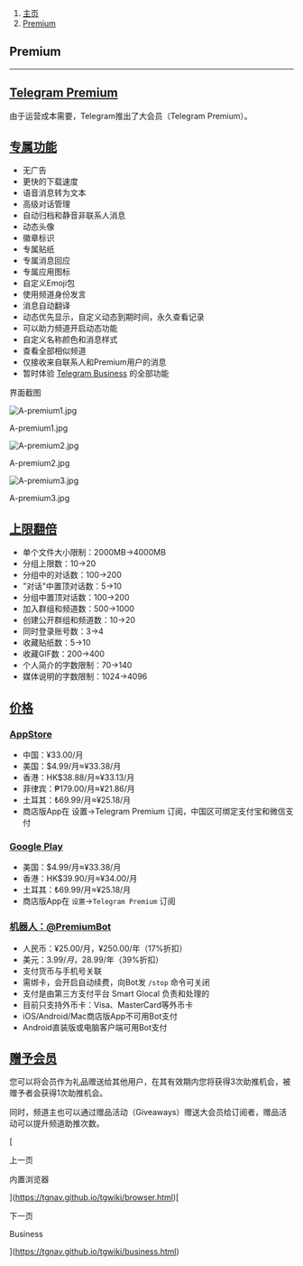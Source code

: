 1.  [主页](https://tgnav.github.io/tgwiki/)
2.  [Premium](https://tgnav.github.io/tgwiki/premium.html)

## Premium

* * *

## [Telegram Premium](#telegram-premium)

由于运营成本需要，Telegram推出了大会员（Telegram Premium）。

## [专属功能](#专属功能)

+   无广告
+   更快的下载速度
+   语音消息转为文本
+   高级对话管理
+   自动归档和静音非联系人消息
+   动态头像
+   徽章标识
+   专属贴纸
+   专属消息回应
+   专属应用图标
+   自定义Emoji包
+   使用频道身份发言
+   消息自动翻译
+   动态优先显示，自定义动态到期时间，永久查看记录
+   可以助力频道开启动态功能
+   自定义名称颜色和消息样式
+   查看全部相似频道
+   仅接收来自联系人和Premium用户的消息
+   暂时体验 [Telegram Business](https://tgnav.github.io/tgwiki/business) 的全部功能

界面截图

![A-premium1.jpg](https://cdn.jsdelivr.net/gh/tgwiki/images/A/premium1.jpg)

A-premium1.jpg

![A-premium2.jpg](https://cdn.jsdelivr.net/gh/tgwiki/images/A/premium2.jpg)

A-premium2.jpg

![A-premium3.jpg](https://cdn.jsdelivr.net/gh/tgwiki/images/A/premium3.jpg)

A-premium3.jpg

## [上限翻倍](#上限翻倍)

+   单个文件大小限制：2000MB->4000MB
+   分组上限数：10->20
+   分组中的对话数：100->200
+   "对话"中置顶对话数：5->10
+   分组中置顶对话数：100->200
+   加入群组和频道数：500->1000
+   创建公开群组和频道数：10->20
+   同时登录账号数：3->4
+   收藏贴纸数：5->10
+   收藏GIF数：200->400
+   个人简介的字数限制：70->140
+   媒体说明的字数限制：1024->4096

## [价格](#价格)

### [AppStore](#appstore)

+   中国：¥33.00/月
+   美国：$4.99/月≈¥33.38/月
+   香港：HK$38.88/月≈¥33.13/月
+   菲律宾：₱179.00/月≈¥21.86/月
+   土耳其：₺69.99/月≈¥25.18/月
+   商店版App在 设置->Telegram Premium 订阅，中国区可绑定支付宝和微信支付

### [Google Play](#google-play)

+   美国：$4.99/月≈¥33.38/月
+   香港：HK$39.90/月≈¥34.00/月
+   土耳其：₺69.99/月≈¥25.18/月
+   商店版App在 `设置`\->`Telegram Premium` 订阅

### [机器人：](#机器人-premiumbot)[@PremiumBot](https://t.me/PremiumBot)

+   人民币：¥25.00/月，¥250.00/年（17%折扣）
+   美元：$3.99/月，$28.99/年（39%折扣）
+   支付货币与手机号关联
+   需绑卡，会开启自动续费，向Bot发 `/stop` 命令可关闭
+   支付是由第三方支付平台 Smart Glocal 负责和处理的
+   目前只支持外币卡：Visa、MasterCard等外币卡
+   iOS/Android/Mac商店版App不可用Bot支付
+   Android直装版或电脑客户端可用Bot支付

## [赠予会员](#赠予会员)

您可以将会员作为礼品赠送给其他用户，在其有效期内您将获得3次助推机会，被赠予者会获得1次助推机会。

同时，频道主也可以通过赠品活动（Giveaways）赠送大会员给订阅者，赠品活动可以提升频道助推次数。

[

上一页

内置浏览器

](https://tgnav.github.io/tgwiki/browser.html)[

下一页

Business

](https://tgnav.github.io/tgwiki/business.html)
